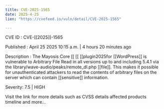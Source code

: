 ```yaml
---
title: CVE-2025-1565
date: 2025-4-25
lien: "https://cvefeed.io/vuln/detail/CVE-2025-1565"

---
```


CVE ID : CVE-[[2025]]-1565

Published :  April 25
2025
10:15 a.m. | 4 hours
20 minutes ago

Description : The Mayosis Core  [[ [[ [[plugin2025for  [[WordPress]] is vulnerable to Arbitrary File Read in all versions up to
and including
5.4.1 via the library/wave-audio/peaks/remote_dl.php  [[file]]. This makes it possible for unauthenticated attackers to read the contents of arbitrary files on the server
which can contain  [[sensitive]] information.

Severity: 7.5 | HIGH

Visit the link for more details
such as CVSS details
affected products
timeline
and more...
